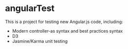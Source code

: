 # angularTest

This is a project for testing new Angular.js code, including:
- Modern controller-as syntax and best practices syntax
- D3
- Jasmine/Karma unit testing
